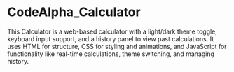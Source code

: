 # CodeAlpha_Calculator
This Calculator is a web-based calculator with a light/dark theme toggle, keyboard input support, and a history panel to view past calculations. It uses HTML for structure, CSS for styling and animations, and JavaScript for functionality like real-time calculations, theme switching, and managing history.
